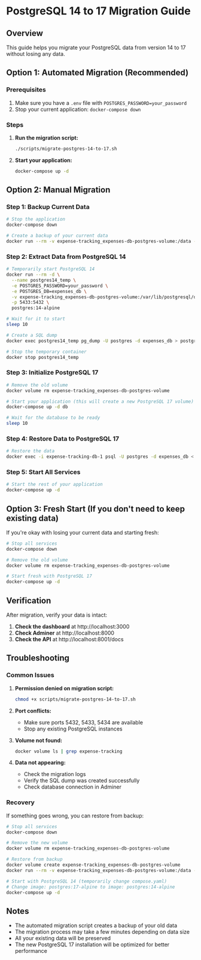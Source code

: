 # PostgreSQL 14 to 17 Migration Guide

## Overview
This guide helps you migrate your PostgreSQL data from version 14 to 17 without losing any data.

## Option 1: Automated Migration (Recommended)

### Prerequisites
1. Make sure you have a `.env` file with `POSTGRES_PASSWORD=your_password`
2. Stop your current application: `docker-compose down`

### Steps
1. **Run the migration script:**
   ```bash
   ./scripts/migrate-postgres-14-to-17.sh
   ```

2. **Start your application:**
   ```bash
   docker-compose up -d
   ```

## Option 2: Manual Migration

### Step 1: Backup Current Data
```bash
# Stop the application
docker-compose down

# Create a backup of your current data
docker run --rm -v expense-tracking_expenses-db-postgres-volume:/data -v $(pwd):/backup alpine tar czf /backup/postgres14_backup.tar.gz -C /data .
```

### Step 2: Extract Data from PostgreSQL 14
```bash
# Temporarily start PostgreSQL 14
docker run --rm -d \
  --name postgres14_temp \
  -e POSTGRES_PASSWORD=your_password \
  -e POSTGRES_DB=expenses_db \
  -v expense-tracking_expenses-db-postgres-volume:/var/lib/postgresql/data \
  -p 5433:5432 \
  postgres:14-alpine

# Wait for it to start
sleep 10

# Create a SQL dump
docker exec postgres14_temp pg_dump -U postgres -d expenses_db > postgres14_dump.sql

# Stop the temporary container
docker stop postgres14_temp
```

### Step 3: Initialize PostgreSQL 17
```bash
# Remove the old volume
docker volume rm expense-tracking_expenses-db-postgres-volume

# Start your application (this will create a new PostgreSQL 17 volume)
docker-compose up -d db

# Wait for the database to be ready
sleep 10
```

### Step 4: Restore Data to PostgreSQL 17
```bash
# Restore the data
docker exec -i expense-tracking-db-1 psql -U postgres -d expenses_db < postgres14_dump.sql
```

### Step 5: Start All Services
```bash
# Start the rest of your application
docker-compose up -d
```

## Option 3: Fresh Start (If you don't need to keep existing data)

If you're okay with losing your current data and starting fresh:

```bash
# Stop all services
docker-compose down

# Remove the old volume
docker volume rm expense-tracking_expenses-db-postgres-volume

# Start fresh with PostgreSQL 17
docker-compose up -d
```

## Verification

After migration, verify your data is intact:

1. **Check the dashboard** at http://localhost:3000
2. **Check Adminer** at http://localhost:8000
3. **Check the API** at http://localhost:8001/docs

## Troubleshooting

### Common Issues

1. **Permission denied on migration script:**
   ```bash
   chmod +x scripts/migrate-postgres-14-to-17.sh
   ```

2. **Port conflicts:**
   - Make sure ports 5432, 5433, 5434 are available
   - Stop any existing PostgreSQL instances

3. **Volume not found:**
   ```bash
   docker volume ls | grep expense-tracking
   ```

4. **Data not appearing:**
   - Check the migration logs
   - Verify the SQL dump was created successfully
   - Check database connection in Adminer

### Recovery

If something goes wrong, you can restore from backup:

```bash
# Stop all services
docker-compose down

# Remove the new volume
docker volume rm expense-tracking_expenses-db-postgres-volume

# Restore from backup
docker volume create expense-tracking_expenses-db-postgres-volume
docker run --rm -v expense-tracking_expenses-db-postgres-volume:/data -v $(pwd):/backup alpine tar xzf /backup/postgres14_backup.tar.gz -C /data

# Start with PostgreSQL 14 (temporarily change compose.yaml)
# Change image: postgres:17-alpine to image: postgres:14-alpine
docker-compose up -d
```

## Notes

- The automated migration script creates a backup of your old data
- The migration process may take a few minutes depending on data size
- All your existing data will be preserved
- The new PostgreSQL 17 installation will be optimized for better performance 